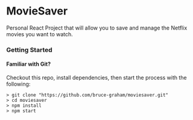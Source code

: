 # MovieSaver

Personal React Project that will allow you to save and manage the Netflix movies you want to watch.

### Getting Started

#### Familiar with Git?
Checkout this repo, install dependencies, then start the process with the following:

```
> git clone "https://github.com/bruce-graham/moviesaver.git"
> cd moviesaver
> npm install
> npm start
```